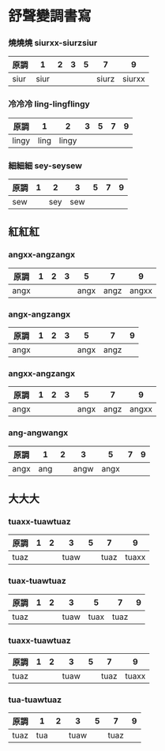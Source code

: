 # 舒聲變調書寫

### 燒燒燒 siurxx-siurzsiur

| 原調 | 1 | 2 | 3 | 5 | 7 | 9 |
| --- | --- | --- | --- | --- | --- | --- |
| siur | siur | | | | siurz | siurxx |

### 冷冷冷 ling-lingflingy

| 原調 | 1 | 2 | 3 | 5 | 7 | 9 |
| --- | --- | --- | --- | --- | --- | --- |
| lingy | ling | lingy | | | | |

### 細細細 sey-seysew

| 原調 | 1 | 2 | 3 | 5 | 7 | 9 |
| --- | --- | --- | --- | --- | --- | --- |
| sew | | sey | sew | | | |

## 紅紅紅

### angxx-angzangx

| 原調 | 1 | 2 | 3 | 5 | 7 | 9 |
| --- | --- | --- | --- | --- | --- | --- |
| angx | | | | angx | angz | angxx |

### angx-angzangx

| 原調 | 1 | 2 | 3 | 5 | 7 | 9 |
| --- | --- | --- | --- | --- | --- | --- |
| angx | | | | angx | angz | |

### angxx-angzangx

| 原調 | 1 | 2 | 3 | 5 | 7 | 9 |
| --- | --- | --- | --- | --- | --- | --- |
| angx | | | | angx | angz | angxx |

### ang-angwangx

| 原調 | 1 | 2 | 3 | 5 | 7 | 9 |
| --- | --- | --- | --- | --- | --- | --- |
| angx | ang | | angw | angx | | |

## 大大大

### tuaxx-tuawtuaz

| 原調 | 1 | 2 | 3 | 5 | 7 | 9 |
| --- | --- | --- | --- | --- | --- | --- |
| tuaz | | | tuaw | | tuaz | tuaxx |

### tuax-tuawtuaz

| 原調 | 1 | 2 | 3 | 5 | 7 | 9 |
| --- | --- | --- | --- | --- | --- | --- |
| tuaz | | | tuaw | tuax | tuaz | |

### tuaxx-tuawtuaz

| 原調 | 1 | 2 | 3 | 5 | 7 | 9 |
| --- | --- | --- | --- | --- | --- | --- |
| tuaz | | | tuaw | | tuaz | tuaxx |

### tua-tuawtuaz

| 原調 | 1 | 2 | 3 | 5 | 7 | 9 |
| --- | --- | --- | --- | --- | --- | --- |
| tuaz | tua | | tuaw | | tuaz | |

